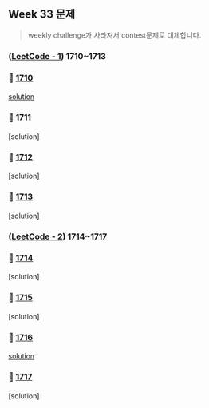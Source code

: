 ## Week 33 문제 
> weekly challenge가 사라져서 contest문제로 대체합니다.
> 
### ([LeetCode - 1](https://leetcode.com/contest/weekly-contest-222)) 1710~1713

####

####
### 👀 [1710](https://leetcode.com/problemset/all/?search=1710&page=1)
####
[solution](https://github.com/DohyunYoun/study/blob/master/src/main/java/algorithm/array/LeetCode1710.kt)
####
### 👀 [1711](https://leetcode.com/problemset/all/?search=1711&page=1)
####
[solution]
####
### 👀 [1712](https://leetcode.com/problemset/all/?search=1712&page=1)
####
[solution]
####
### 👀 [1713](https://leetcode.com/problemset/all/?search=1713&page=1)
####
[solution]

### ([LeetCode - 2](https://leetcode.com/contest/weekly-contest-223)) 1714~1717
####
### 👀 [1714](https://leetcode.com/problemset/all/?search=1714&page=1)
####
[solution]
####
### 👀 [1715](https://leetcode.com/problemset/all/?search=1715&page=1)
####
[solution]
####
### 👀 [1716](https://leetcode.com/problemset/all/?search=1716&page=1)
####
[solution](https://github.com/DohyunYoun/study/blob/master/src/main/java/algorithm/implementation/LeetCode1716.kt)
####
### 👀 [1717](https://leetcode.com/problemset/all/?search=1717&page=1)
####
[solution]


